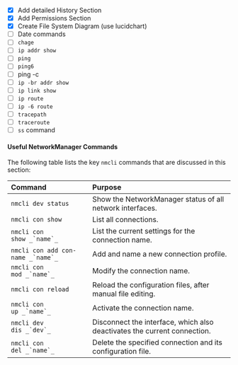 - [x] Add detailed History Section
- [x] Add Permissions Section
- [x] Create File System Diagram (use lucidchart)
- [ ] Date commands
- [ ] `chage`
- [ ]  `ip addr show`
- [ ] `ping`
- [ ] `ping6`
- [ ] ping -c
- [ ] `ip -br addr show`
- [ ] `ip link show`
- [ ] `ip route`
- [ ] `ip -6 route`
- [ ] `tracepath`
- [ ] `traceroute`
- [ ] `ss` command

#### Useful NetworkManager Commands

The following table lists the key `nmcli` commands that are discussed in this section:

| Command                             | Purpose                                                                  |
| :---------------------------------- | :----------------------------------------------------------------------- |
| `nmcli dev status`                  | Show the NetworkManager status of all network interfaces.                |
| `nmcli con show`                    | List all connections.                                                    |
| ``nmcli con show _`name`_``         | List the current settings for the connection name.                       |
| ``nmcli con add con-name _`name`_`` | Add and name a new connection profile.                                   |
| ``nmcli con mod _`name`_``          | Modify the connection name.                                              |
| `nmcli con reload`                  | Reload the configuration files, after manual file editing.               |
| ``nmcli con up _`name`_``           | Activate the connection name.                                            |
| ``nmcli dev dis _`dev`_``           | Disconnect the interface, which also deactivates the current connection. |
| ``nmcli con del _`name`_``          | Delete the specified connection and its configuration file.              |
